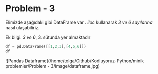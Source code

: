 # Problem - 3

Elimizde aşağıdaki gibi DataFrame var . *iloc* kullanarak *3 ve 6 sayılarına* nasıl ulaşabiliriz.

Ek bilgi: *3 ve 6*, 3. sütunda yer almaktadır

```python
df = pd.DataFrame([[1,2,3],[4,5,6]])
df
```

![Pandas Dataframe](/home/tolga/Github/Kodluyoruz-Python/minik problemler/Problem - 3/image/dataframe.jpg)